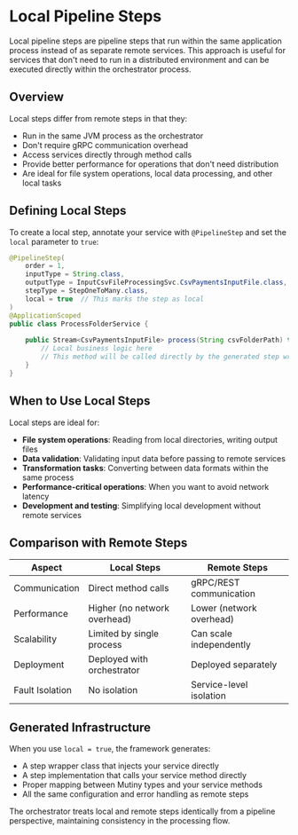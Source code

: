 # Local Pipeline Steps

Local pipeline steps are pipeline steps that run within the same application process instead of as separate remote services. This approach is useful for services that don't need to run in a distributed environment and can be executed directly within the orchestrator process.

## Overview

Local steps differ from remote steps in that they:

- Run in the same JVM process as the orchestrator
- Don't require gRPC communication overhead
- Access services directly through method calls
- Provide better performance for operations that don't need distribution
- Are ideal for file system operations, local data processing, and other local tasks

## Defining Local Steps

To create a local step, annotate your service with `@PipelineStep` and set the `local` parameter to `true`:

```java
@PipelineStep(
    order = 1,
    inputType = String.class,
    outputType = InputCsvFileProcessingSvc.CsvPaymentsInputFile.class,
    stepType = StepOneToMany.class,
    local = true  // This marks the step as local
)
@ApplicationScoped
public class ProcessFolderService {
    
    public Stream<CsvPaymentsInputFile> process(String csvFolderPath) throws URISyntaxException {
        // Local business logic here
        // This method will be called directly by the generated step wrapper
    }
}
```

## When to Use Local Steps

Local steps are ideal for:

- **File system operations**: Reading from local directories, writing output files
- **Data validation**: Validating input data before passing to remote services
- **Transformation tasks**: Converting between data formats within the same process
- **Performance-critical operations**: When you want to avoid network latency
- **Development and testing**: Simplifying local development without remote services

## Comparison with Remote Steps

| Aspect | Local Steps | Remote Steps |
|--------|-------------|--------------|
| Communication | Direct method calls | gRPC/REST communication |
| Performance | Higher (no network overhead) | Lower (network overhead) |
| Scalability | Limited by single process | Can scale independently |
| Deployment | Deployed with orchestrator | Deployed separately |
| Fault Isolation | No isolation | Service-level isolation |

## Generated Infrastructure

When you use `local = true`, the framework generates:

- A step wrapper class that injects your service directly
- A step implementation that calls your service method directly
- Proper mapping between Mutiny types and your service methods
- All the same configuration and error handling as remote steps

The orchestrator treats local and remote steps identically from a pipeline perspective, maintaining consistency in the processing flow.